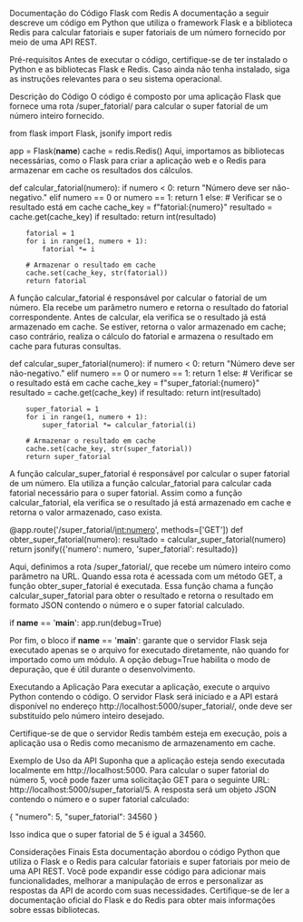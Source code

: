 Documentação do Código Flask com Redis
A documentação a seguir descreve um código em Python que utiliza o framework Flask e a biblioteca Redis para calcular fatoriais e super fatoriais de um número fornecido por meio de uma API REST.

Pré-requisitos
Antes de executar o código, certifique-se de ter instalado o Python e as bibliotecas Flask e Redis. Caso ainda não tenha instalado, siga as instruções relevantes para o seu sistema operacional.

Descrição do Código
O código é composto por uma aplicação Flask que fornece uma rota /super_fatorial/<numero> para calcular o super fatorial de um número inteiro fornecido.

from flask import Flask, jsonify
import redis

app = Flask(__name__)
cache = redis.Redis()
Aqui, importamos as bibliotecas necessárias, como o Flask para criar a aplicação web e o Redis para armazenar em cache os resultados dos cálculos.

def calcular_fatorial(numero):
    if numero < 0:
        return "Número deve ser não-negativo."
    elif numero == 0 or numero == 1:
        return 1
    else:
        # Verificar se o resultado está em cache
        cache_key = f"fatorial:{numero}"
        resultado = cache.get(cache_key)
        if resultado: 
            return int(resultado)

        fatorial = 1
        for i in range(1, numero + 1):
            fatorial *= i

        # Armazenar o resultado em cache
        cache.set(cache_key, str(fatorial))
        return fatorial

A função calcular_fatorial é responsável por calcular o fatorial de um número. Ela recebe um parâmetro numero e retorna o resultado do fatorial correspondente. Antes de calcular, ela verifica se o resultado já está armazenado em cache. Se estiver, retorna o valor armazenado em cache; caso contrário, realiza o cálculo do fatorial e armazena o resultado em cache para futuras consultas.

def calcular_super_fatorial(numero):
    if numero < 0:
        return "Número deve ser não-negativo."
    elif numero == 0 or numero == 1:
        return 1
    else:
        # Verificar se o resultado está em cache
        cache_key = f"super_fatorial:{numero}"
        resultado = cache.get(cache_key)
        if resultado:
            return int(resultado)

        super_fatorial = 1
        for i in range(1, numero + 1):
            super_fatorial *= calcular_fatorial(i)

        # Armazenar o resultado em cache
        cache.set(cache_key, str(super_fatorial))
        return super_fatorial

A função calcular_super_fatorial é responsável por calcular o super fatorial de um número. Ela utiliza a função calcular_fatorial para calcular cada fatorial necessário para o super fatorial. Assim como a função calcular_fatorial, ela verifica se o resultado já está armazenado em cache e retorna o valor armazenado, caso exista.

@app.route('/super_fatorial/<int:numero>', methods=['GET'])
def obter_super_fatorial(numero):
    resultado = calcular_super_fatorial(numero)
    return jsonify({'numero': numero, 'super_fatorial': resultado})

Aqui, definimos a rota /super_fatorial/<numero>, que recebe um número inteiro como parâmetro na URL. Quando essa rota é acessada com um método GET, a função obter_super_fatorial é executada. Essa função chama a função calcular_super_fatorial para obter o resultado e retorna o resultado em formato JSON contendo o número e o super fatorial calculado.

if __name__ == '__main__':
    app.run(debug=True)

Por fim, o bloco if __name__ == '__main__': garante que o servidor Flask seja executado apenas se o arquivo for executado diretamente, não quando for importado como um módulo. A opção debug=True habilita o modo de depuração, que é útil durante o desenvolvimento.

Executando a Aplicação
Para executar a aplicação, execute o arquivo Python contendo o código. O servidor Flask será iniciado e a API estará disponível no endereço http://localhost:5000/super_fatorial/<numero>, onde <numero> deve ser substituído pelo número inteiro desejado.

Certifique-se de que o servidor Redis também esteja em execução, pois a aplicação usa o Redis como mecanismo de armazenamento em cache.

Exemplo de Uso da API
Suponha que a aplicação esteja sendo executada localmente em http://localhost:5000. Para calcular o super fatorial do número 5, você pode fazer uma solicitação GET para o seguinte URL: http://localhost:5000/super_fatorial/5. A resposta será um objeto JSON contendo o número e o super fatorial calculado:

{
  "numero": 5,
  "super_fatorial": 34560
}

Isso indica que o super fatorial de 5 é igual a 34560.

Considerações Finais
Esta documentação abordou o código Python que utiliza o Flask e o Redis para calcular fatoriais e super fatoriais por meio de uma API REST. Você pode expandir esse código para adicionar mais funcionalidades, melhorar a manipulação de erros e personalizar as respostas da API de acordo com suas necessidades. Certifique-se de ler a documentação oficial do Flask e do Redis para obter mais informações sobre essas bibliotecas.

